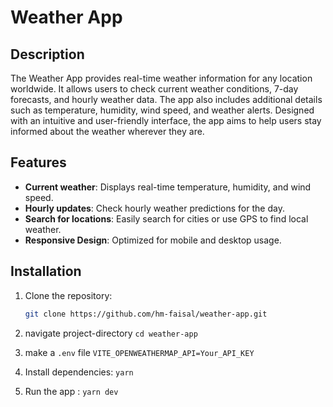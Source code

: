 # Weather App

## Description

The Weather App provides real-time weather information for any location worldwide. It allows users to check current weather conditions, 7-day forecasts, and hourly weather data. The app also includes additional details such as temperature, humidity, wind speed, and weather alerts. Designed with an intuitive and user-friendly interface, the app aims to help users stay informed about the weather wherever they are.

## Features

- **Current weather**: Displays real-time temperature, humidity, and wind speed.
- **Hourly updates**: Check hourly weather predictions for the day.
- **Search for locations**: Easily search for cities or use GPS to find local weather.
- **Responsive Design**: Optimized for mobile and desktop usage.

## Installation

1. Clone the repository:

   ```bash
   git clone https://github.com/hm-faisal/weather-app.git
   ```

2. navigate project-directory
   `cd weather-app`

3. make a `.env` file
   `VITE_OPENWEATHERMAP_API=Your_API_KEY`

4. Install dependencies:
   `yarn`

5. Run the app :
   `yarn dev`
